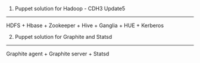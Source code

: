 1. Puppet solution for Hadoop - CDH3 Update5
------------------------------------------------------
HDFS + Hbase + Zookeeper + Hive + Ganglia + HUE + Kerberos

2. Puppet solution for Graphite and Statsd
------------------------------------------------------
Graphite agent + Graphite server + Statsd


